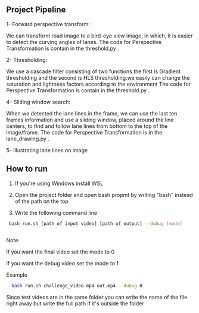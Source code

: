 
## Project Pipeline 

1- Forward perspective transform:

We can transform road image to a bird-eye view image, in which, it is easier to detect the curving angles of lanes. 
The code for Perspective Transformation is contain in the threshold.py . 

2- Thresholding:
 
 We use a cascade filter consisting of two functions the first is Gradient thresholding and the second is HLS thresholding.we easily can change the saturation and lightness factors according to the environment 
The code for Perspective Transformation is contain in the threshold.py . 

4- Sliding window search: 

When we detected the lane lines in the frame, we can use the last ten frames information and use a sliding window, placed around the line centers, to find and follow lane lines from bottom to the top of the image/frame.
The code for Perspective Transformation is in the lane_drawing.py . 

 
5- Illustrating lane lines on image

## How to run
1) If you're using Windows install WSL
2) Open the project folder and open bash propmt by writing "bash" instead of the path on the top

3) Write the following command line








```bash
 bash run.sh [path of input video] [path of output] --dubug [mode]
 
```
Note:

If you want the final video set the mode to 0

If you want the debug video set the mode to 1

Example
```bash
  bash run.sh challenge_video.mp4 out.mp4 --dubug 0
```


Since test videos are in the same folder you can write the name of the file right away but write the full path if it's outside the folder
    